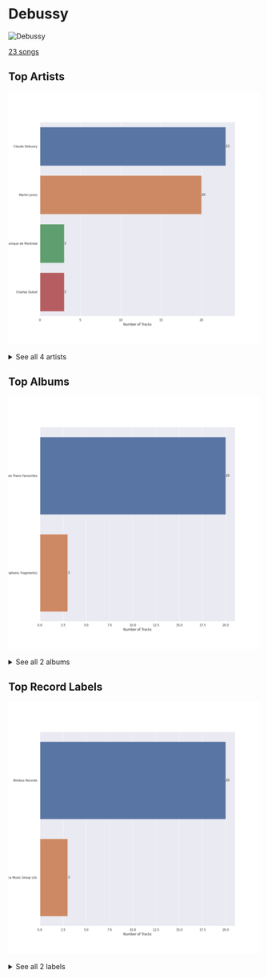 # Debussy


<img src="https://i.scdn.co/image/ab67616d0000b2735d026bccbd8a50650e903130" alt="Debussy" width="100" />

[23 songs](debussy_tracks.md)

## Top Artists

![Bar chart of top 4 artists in Debussy](../images/playlists/debussy/artists.png)


<details>
<summary>See all 4 artists</summary>

|   Number of Tracks | Art                                                                                              | Artist                                         | 🔗                                                           |
|-------------------:|:-------------------------------------------------------------------------------------------------|:-----------------------------------------------|:------------------------------------------------------------|
|                 23 | <img src="https://i.scdn.co/image/5e1155c852578ddf5d2cfea94ccb3a8a65efa882" alt="" width="50" /> | [Claude Debussy](../artists/claude_debussy.md) | [🔗](https://open.spotify.com/artist/1Uff91EOsvd99rtAupatMP) |
|                 20 | <img src="https://i.scdn.co/image/54c4049a6258f1d526aa8b421ac31332add3db98" alt="" width="50" /> | [Martin Jones](../artists/martin_jones.md)     | [🔗](https://open.spotify.com/artist/1VzJXXVXsYbEK773GWSoND) |
|                  3 | <img src="https://i.scdn.co/image/ab6761610000e5ebbac1e49bf69b6de95ff09e3d" alt="" width="50" /> | Orchestre Symphonique de Montréal              | [🔗](https://open.spotify.com/artist/4AcXapei4U7xnWecv9AEBd) |
|                  3 | <img src="https://i.scdn.co/image/005fcb121f6b97637c1fb438bcc616e5e4833091" alt="" width="50" /> | Charles Dutoit                                 | [🔗](https://open.spotify.com/artist/0Ku5VBNL7cfGXRhp2BxXEQ) |

</details>


## Top Albums

![Bar chart of top 2 albums in Debussy](../images/playlists/debussy/albums.png)


<details>
<summary>See all 2 albums</summary>

|   Number of Tracks | Art                                                                                              | Album                                                                                                         | 🔗                                                          |
|-------------------:|:-------------------------------------------------------------------------------------------------|:--------------------------------------------------------------------------------------------------------------|:-----------------------------------------------------------|
|                 20 | <img src="https://i.scdn.co/image/ab67616d0000b2736e7bb273ff9cb1de1e1d4d0a" alt="" width="50" /> | Debussy: Clair De Lune and Other Piano Favourites                                                             | [🔗](https://open.spotify.com/album/4O5tv6jrLH80bmll46xEEe) |
|                  3 | <img src="https://i.scdn.co/image/ab67616d0000b2735d026bccbd8a50650e903130" alt="" width="50" /> | Debussy: La Mer; Jeux; Prélude à l'après-midi d'un faune; Le Martyre de Saint Sébastien (Symphonic Fragments) | [🔗](https://open.spotify.com/album/5egJ0o1mVH2liUfecDWYqk) |

</details>


## Top Record Labels

![Bar chart of top 2 record labels in Debussy](../images/playlists/debussy/labels.png)


<details>
<summary>See all 2 labels</summary>

|   Number of Tracks | Label                  |
|-------------------:|:-----------------------|
|                 20 | Nimbus Records         |
|                  3 | Decca Music Group Ltd. |

</details>

